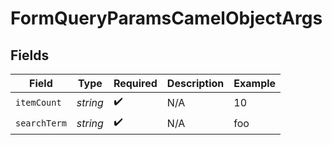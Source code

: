 # FormQueryParamsCamelObjectArgs


## Fields

| Field              | Type               | Required           | Description        | Example            |
| ------------------ | ------------------ | ------------------ | ------------------ | ------------------ |
| `itemCount`        | *string*           | :heavy_check_mark: | N/A                | 10                 |
| `searchTerm`       | *string*           | :heavy_check_mark: | N/A                | foo                |